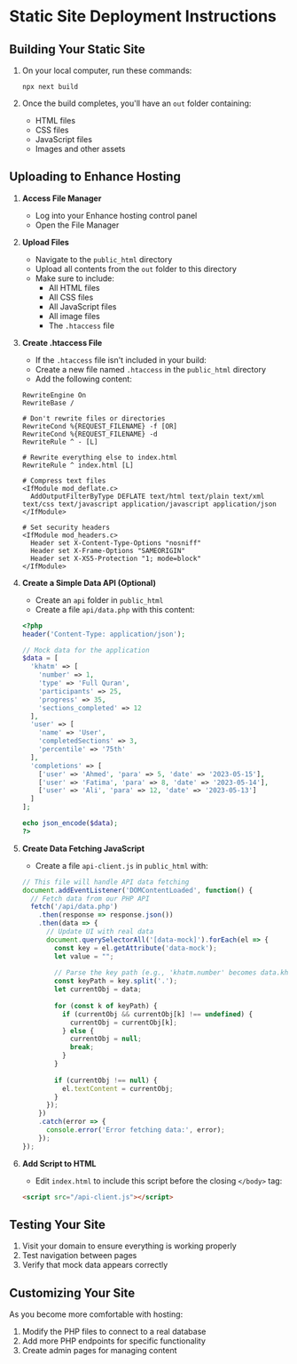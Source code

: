 # Static Site Deployment Instructions

## Building Your Static Site

1. On your local computer, run these commands:
   ```
   npx next build
   ```

2. Once the build completes, you'll have an `out` folder containing:
   - HTML files
   - CSS files
   - JavaScript files
   - Images and other assets

## Uploading to Enhance Hosting

1. **Access File Manager**
   - Log into your Enhance hosting control panel
   - Open the File Manager

2. **Upload Files**
   - Navigate to the `public_html` directory
   - Upload all contents from the `out` folder to this directory
   - Make sure to include:
     - All HTML files
     - All CSS files
     - All JavaScript files
     - All image files
     - The `.htaccess` file

3. **Create .htaccess File**
   - If the `.htaccess` file isn't included in your build:
   - Create a new file named `.htaccess` in the `public_html` directory
   - Add the following content:

   ```
   RewriteEngine On
   RewriteBase /
   
   # Don't rewrite files or directories
   RewriteCond %{REQUEST_FILENAME} -f [OR]
   RewriteCond %{REQUEST_FILENAME} -d
   RewriteRule ^ - [L]
   
   # Rewrite everything else to index.html
   RewriteRule ^ index.html [L]
   
   # Compress text files
   <IfModule mod_deflate.c>
     AddOutputFilterByType DEFLATE text/html text/plain text/xml text/css text/javascript application/javascript application/json
   </IfModule>
   
   # Set security headers
   <IfModule mod_headers.c>
     Header set X-Content-Type-Options "nosniff"
     Header set X-Frame-Options "SAMEORIGIN"
     Header set X-XS5-Protection "1; mode=block"
   </IfModule>
   ```

4. **Create a Simple Data API (Optional)**
   - Create an `api` folder in `public_html`
   - Create a file `api/data.php` with this content:

   ```php
   <?php
   header('Content-Type: application/json');
   
   // Mock data for the application
   $data = [
     'khatm' => [
       'number' => 1,
       'type' => 'Full Quran',
       'participants' => 25,
       'progress' => 35,
       'sections_completed' => 12
     ],
     'user' => [
       'name' => 'User',
       'completedSections' => 3,
       'percentile' => '75th'
     ],
     'completions' => [
       ['user' => 'Ahmed', 'para' => 5, 'date' => '2023-05-15'],
       ['user' => 'Fatima', 'para' => 8, 'date' => '2023-05-14'],
       ['user' => 'Ali', 'para' => 12, 'date' => '2023-05-13']
     ]
   ];
   
   echo json_encode($data);
   ?>
   ```

5. **Create Data Fetching JavaScript**
   - Create a file `api-client.js` in `public_html` with:

   ```javascript
   // This file will handle API data fetching
   document.addEventListener('DOMContentLoaded', function() {
     // Fetch data from our PHP API
     fetch('/api/data.php')
       .then(response => response.json())
       .then(data => {
         // Update UI with real data
         document.querySelectorAll('[data-mock]').forEach(el => {
           const key = el.getAttribute('data-mock');
           let value = "";
           
           // Parse the key path (e.g., 'khatm.number' becomes data.khatm.number)
           const keyPath = key.split('.');
           let currentObj = data;
           
           for (const k of keyPath) {
             if (currentObj && currentObj[k] !== undefined) {
               currentObj = currentObj[k];
             } else {
               currentObj = null;
               break;
             }
           }
           
           if (currentObj !== null) {
             el.textContent = currentObj;
           }
         });
       })
       .catch(error => {
         console.error('Error fetching data:', error);
       });
   });
   ```

6. **Add Script to HTML**
   - Edit `index.html` to include this script before the closing `</body>` tag:
   ```html
   <script src="/api-client.js"></script>
   ```

## Testing Your Site

1. Visit your domain to ensure everything is working properly
2. Test navigation between pages
3. Verify that mock data appears correctly

## Customizing Your Site

As you become more comfortable with hosting:
1. Modify the PHP files to connect to a real database
2. Add more PHP endpoints for specific functionality
3. Create admin pages for managing content 